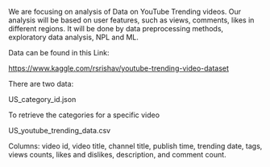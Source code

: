 We are focusing on analysis of Data on YouTube Trending videos. Our analysis will be based on user features, such as views, comments, likes in different regions. It will be done by data preprocessing methods, exploratory data analysis, NPL and ML.


Data can be found in this Link:

https://www.kaggle.com/rsrishav/youtube-trending-video-dataset

There are two data:

US_category_id.json

To retrieve the categories for a specific video

US_youtube_trending_data.csv 

Columns: video id, video title, channel title, publish time, trending date, tags, views counts, likes and dislikes, description, and comment count.

